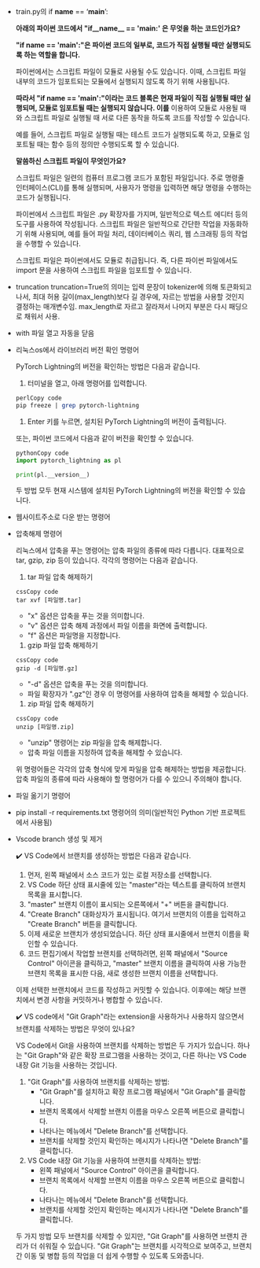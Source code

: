 - train.py의 if __name__ == ‘__main__’:
    
    
    **아래의 파이썬 코드에서 "if__name__ == '__main__:' 은 무엇을 하는 코드인가요?**
    
    **"if __name__ == '__main__':"은 파이썬 코드의 일부로, 코드가 직접 실행될 때만 실행되도록 하는 역할을 합니다.**
    
    파이썬에서는 스크립트 파일이 모듈로 사용될 수도 있습니다. 이때, 스크립트 파일 내부의 코드가 임포트되는 모듈에서 실행되지 않도록 하기 위해 사용됩니다.
    
    **따라서 "if __name__ == '__main__':"이라는 코드 블록은 현재 파일이 직접 실행될 때만 실행되며, 모듈로 임포트될 때는 실행되지 않습니다. 이를** 이용하여 모듈로 사용될 때와 스크립트 파일로 실행될 때 서로 다른 동작을 하도록 코드를 작성할 수 있습니다.
    
    예를 들어, 스크립트 파일로 실행될 때는 테스트 코드가 실행되도록 하고, 모듈로 임포트될 때는 함수 등의 정의만 수행되도록 할 수 있습니다.
    
    **말씀하신 스크립트 파일이 무엇인가요?**
    
    스크립트 파일은 일련의 컴퓨터 프로그램 코드가 포함된 파일입니다. 주로 명령줄 인터페이스(CLI)를 통해 실행되며, 사용자가 명령을 입력하면 해당 명령을 수행하는 코드가 실행됩니다.
    
    파이썬에서 스크립트 파일은 .py 확장자를 가지며, 일반적으로 텍스트 에디터 등의 도구를 사용하여 작성됩니다. 스크립트 파일은 일반적으로 간단한 작업을 자동화하기 위해 사용되며, 예를 들어 파일 처리, 데이터베이스 쿼리, 웹 스크래핑 등의 작업을 수행할 수 있습니다.
    
    스크립트 파일은 파이썬에서도 모듈로 취급됩니다. 즉, 다른 파이썬 파일에서도 import 문을 사용하여 스크립트 파일을 임포트할 수 있습니다.
    
- truncation
    truncation=True의 의미는 입력 문장이 tokenizer에 의해 토큰화되고 나서, 최대 허용 길이(max_length)보다 길 경우에, 자르는 방법을 사용할 것인지 결정하는 매개변수임. max_length로 자르고 잘라져서 나머지 부분은 다시 패딩으로 채워서 사용. 

    
- with
  파일 열고 자동을 닫음
    

    
- 리눅스os에서 라이브러리 버전 확인 명령어
    
    PyTorch Lightning의 버전을 확인하는 방법은 다음과 같습니다.
    
    1. 터미널을 열고, 아래 명령어를 입력합니다.
    
    ```perl
    perlCopy code
    pip freeze | grep pytorch-lightning
    ```
    
    1. Enter 키를 누르면, 설치된 PyTorch Lightning의 버전이 출력됩니다.
    
    또는, 파이썬 코드에서 다음과 같이 버전을 확인할 수 있습니다.
    
    ```python
    pythonCopy code
    import pytorch_lightning as pl
    
    print(pl.__version__)
    ```
    
    두 방법 모두 현재 시스템에 설치된 PyTorch Lightning의 버전을 확인할 수 있습니다.
    
- 웹사이트주소로 다운 받는 명령어

    
- 압축해제 명령어
    
    리눅스에서 압축을 푸는 명령어는 압축 파일의 종류에 따라 다릅니다. 대표적으로 tar, gzip, zip 등이 있습니다. 각각의 명령어는 다음과 같습니다.
    
    1. tar 파일 압축 해제하기
    
    ```
    cssCopy code
    tar xvf [파일명.tar]
    
    ```
    
    - "x" 옵션은 압축을 푸는 것을 의미합니다.
    - "v" 옵션은 압축 해제 과정에서 파일 이름을 화면에 출력합니다.
    - "f" 옵션은 파일명을 지정합니다.
    1. gzip 파일 압축 해제하기
    
    ```
    cssCopy code
    gzip -d [파일명.gz]
    
    ```
    
    - "-d" 옵션은 압축을 푸는 것을 의미합니다.
    - 파일 확장자가 ".gz"인 경우 이 명령어를 사용하여 압축을 해제할 수 있습니다.
    1. zip 파일 압축 해제하기
    
    ```
    cssCopy code
    unzip [파일명.zip]
    
    ```
    
    - "unzip" 명령어는 zip 파일을 압축 해제합니다.
    - 압축 파일 이름을 지정하여 압축을 해제할 수 있습니다.
    
    위 명령어들은 각각의 압축 형식에 맞게 파일을 압축 해제하는 방법을 제공합니다. 압축 파일의 종류에 따라 사용해야 할 명령어가 다를 수 있으니 주의해야 합니다.
    
- 파일 옮기기 명령어
    

    
- pip install -r requirements.txt 명령어의 의미(일반적인 Python 기반 프로젝트에서 사용됨)
    

    
- Vscode branch 생성 및 제거
    
    <aside>
    ✔️ VS Code에서 브랜치를 생성하는 방법은 다음과 같습니다.
    
    1. 먼저, 왼쪽 패널에서 소스 코드가 있는 로컬 저장소를 선택합니다.
    2. VS Code 하단 상태 표시줄에 있는 "master"라는 텍스트를 클릭하여 브랜치 목록을 표시합니다.
    3. "master" 브랜치 이름이 표시되는 오른쪽에서 "+" 버튼을 클릭합니다.
    4. "Create Branch" 대화상자가 표시됩니다. 여기서 브랜치의 이름을 입력하고 "Create Branch" 버튼을 클릭합니다.
    5. 이제 새로운 브랜치가 생성되었습니다. 하단 상태 표시줄에서 브랜치 이름을 확인할 수 있습니다.
    6. 코드 편집기에서 작업할 브랜치를 선택하려면, 왼쪽 패널에서 "Source Control" 아이콘을 클릭하고, "master" 브랜치 이름을 클릭하여 사용 가능한 브랜치 목록을 표시한 다음, 새로 생성한 브랜치 이름을 선택합니다.
    
    이제 선택한 브랜치에서 코드를 작성하고 커밋할 수 있습니다. 이후에는 해당 브랜치에서 변경 사항을 커밋하거나 병합할 수 있습니다.
    
    </aside>
    
    <aside>
    ✔️ VS code에서 "Git Graph"라는 extension을 사용하거나 사용하지 않으면서 브랜치를 삭제하는 방법은 무엇이 있나요?
    
    VS Code에서 Git을 사용하여 브랜치를 삭제하는 방법은 두 가지가 있습니다. 하나는 "Git Graph"와 같은 확장 프로그램을 사용하는 것이고, 다른 하나는 VS Code 내장 Git 기능을 사용하는 것입니다.
    
    1. "Git Graph"를 사용하여 브랜치를 삭제하는 방법:
        - "Git Graph"를 설치하고 확장 프로그램 패널에서 "Git Graph"를 클릭합니다.
        - 브랜치 목록에서 삭제할 브랜치 이름을 마우스 오른쪽 버튼으로 클릭합니다.
        - 나타나는 메뉴에서 "Delete Branch"를 선택합니다.
        - 브랜치를 삭제할 것인지 확인하는 메시지가 나타나면 "Delete Branch"를 클릭합니다.
    2. VS Code 내장 Git 기능을 사용하여 브랜치를 삭제하는 방법:
        - 왼쪽 패널에서 "Source Control" 아이콘을 클릭합니다.
        - 브랜치 목록에서 삭제할 브랜치 이름을 마우스 오른쪽 버튼으로 클릭합니다.
        - 나타나는 메뉴에서 "Delete Branch"를 선택합니다.
        - 브랜치를 삭제할 것인지 확인하는 메시지가 나타나면 "Delete Branch"를 클릭합니다.
    
    두 가지 방법 모두 브랜치를 삭제할 수 있지만, "Git Graph"를 사용하면 브랜치 관리가 더 쉬워질 수 있습니다. "Git Graph"는 브랜치를 시각적으로 보여주고, 브랜치 간 이동 및 병합 등의 작업을 더 쉽게 수행할 수 있도록 도와줍니다.
    
    </aside>
